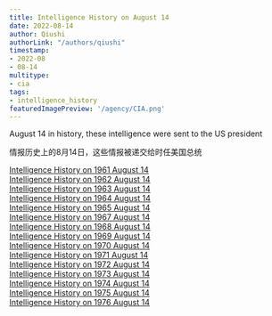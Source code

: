 ```yaml
---
title: Intelligence History on August 14
date: 2022-08-14
author: Qiushi 
authorLink: "/authors/qiushi"
timestamp: 
- 2022-08
- 08-14
multitype: 
- cia
tags: 
- intelligence_history
featuredImagePreview: '/agency/CIA.png'
---
```



August 14 in history, these intelligence were sent to the US president

情报历史上的8月14日，这些情报被递交给时任美国总统

<!--more-->







[Intelligence History on 1961 August 14](/dailybrief/1961-08-14)   
[Intelligence History on 1962 August 14](/dailybrief/1962-08-14)   
[Intelligence History on 1963 August 14](/dailybrief/1963-08-14)   
[Intelligence History on 1964 August 14](/dailybrief/1964-08-14)   
[Intelligence History on 1965 August 14](/dailybrief/1965-08-14)   
[Intelligence History on 1967 August 14](/dailybrief/1967-08-14)   
[Intelligence History on 1968 August 14](/dailybrief/1968-08-14)   
[Intelligence History on 1969 August 14](/dailybrief/1969-08-14)   
[Intelligence History on 1970 August 14](/dailybrief/1970-08-14)   
[Intelligence History on 1971 August 14](/dailybrief/1971-08-14)   
[Intelligence History on 1972 August 14](/dailybrief/1972-08-14)   
[Intelligence History on 1973 August 14](/dailybrief/1973-08-14)   
[Intelligence History on 1974 August 14](/dailybrief/1974-08-14)   
[Intelligence History on 1975 August 14](/dailybrief/1975-08-14)   
[Intelligence History on 1976 August 14](/dailybrief/1976-08-14)   
